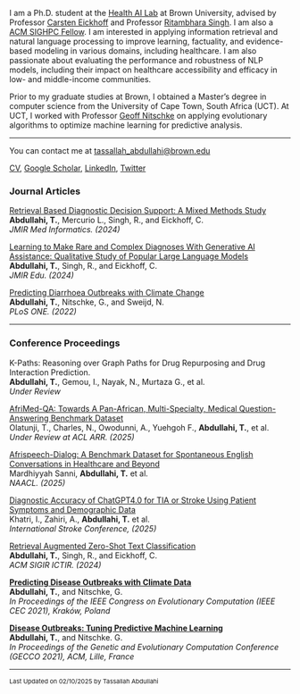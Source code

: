 
I am a Ph.D. student at the [Health AI Lab](http://brown.edu/Research/AI/index.html) at Brown University, advised by Professor [Carsten Eickhoff](http://brown.edu/Research/AI/people/carsten.html) and Professor [Ritambhara Singh](https://ritambharasingh.com/). I am also a [ACM SIGHPC Fellow](https://www.sighpc.org/for-your-career/fellowships/2022-fellowship-winners). I am interested in applying information retrieval and natural language processing to improve learning, factuality, and evidence-based modeling in various domains, including healthcare. I am also passionate about evaluating the performance and robustness of NLP models, including their impact on healthcare accessibility and efficacy in low- and middle-income communities.


Prior to my graduate studies at Brown, I obtained a Master’s degree in computer science from the University of Cape Town, South Africa (UCT). At UCT, I worked with Professor [Geoff Nitschke](http://www.nitschke-lab.uct.ac.za/nitschke/people) on applying evolutionary algorithms to optimize machine learning for predictive analysis. 

---
You can contact me at tassallah_abdullahi@brown.edu
 
<a href="https://Tassabdul.github.io/pdf/Resume_2025_pdf.pdf" target="_blank">CV</a>, [Google Scholar](https://scholar.google.com/citations?user=1NdMs_4AAAAJ&hl=en), [LinkedIn](https://www.linkedin.com/in/tassallah-amina-abdullahi-06a16ab9), [Twitter](https://twitter.com/amilah_dul)
<!-- Remove above link if you don't want to attibute -->


### Journal Articles

[Retrieval Based Diagnostic Decision Support: A Mixed Methods Study](https://preprints.jmir.org/preprint/50209)\
**Abdullahi, T.**, Mercurio L., Singh, R., and Eickhoff, C. \
_JMIR Med Informatics. (2024)_

[Learning to Make Rare and Complex Diagnoses With Generative AI Assistance: Qualitative Study of Popular Large Language Models](https://mededu.jmir.org/2024/1/e51391)\
**Abdullahi, T.**, Singh, R., and Eickhoff, C. \
_JMIR Edu. (2024)_


[Predicting Diarrhoea Outbreaks with Climate Change](https://Tassabdul.github.io/pdf/2022-Predicting%20diarrhoea%20outbreaks%20with%20climate%20change.pdf)\
**Abdullahi, T.**, Nitschke, G., and Sweijd, N. \
_PLoS ONE. (2022)_

---
### Conference Proceedings

K-Paths: Reasoning over Graph Paths for Drug Repurposing and Drug Interaction Prediction.\
**Abdullahi, T.**, Gemou, I., Nayak, N., Murtaza G., et al.\
_Under Review_

[AfriMed-QA: Towards A Pan-African, Multi-Specialty, Medical Question-Answering Benchmark Dataset](https://huggingface.co/datasets/intronhealth/afrimedqa_v2)\
Olatunji, T., Charles, N., Owodunni, A., Yuehgoh F., **Abdullahi, T.**, et al.\
_Under Review at ACL ARR. (2025)_

[Afrispeech-Dialog: A Benchmark Dataset for Spontaneous English Conversations in Healthcare and Beyond](https://arxiv.org/abs/2502.03945)\
Mardhiyyah Sanni, **Abdullahi, T.** et al.\
_NAACL. (2025)_

[Diagnostic Accuracy of ChatGPT4.0 for TIA or Stroke Using Patient Symptoms and Demographic Data](https://www.ahajournals.org/doi/abs/10.1161/str.56.suppl_1.66)\
Khatri, I., Zahiri, A., **Abdullahi, T.** et al. \
_International Stroke Conference, (2025)_

[Retrieval Augmented Zero-Shot Text Classification](https://openreview.net/pdf?id=Z7JgoQ7R9Y)\
**Abdullahi, T.**, Singh, R., and Eickhoff, C. \
_ACM SIGIR ICTIR. (2024)_

**[Predicting Disease Outbreaks with Climate Data](https://Tassabdul.github.io/pdf/2021-Predicting%20Disease%20Outbreaks%20with%20Climate%20Data.pdf)**\
**Abdullahi, T.**, and Nitschke, G.\
_In Proceedings of the IEEE Congress on Evolutionary Computation (IEEE CEC 2021), Kraków, Poland_ 

**[Disease Outbreaks: Tuning Predictive Machine Learning](https://Tassabdul.github.io/pdf/2021-Tuning%20Predictive%20Machine%20Learning.pdf)**\
**Abdullahi, T.**, and Nitschke. G.\
_In Proceedings of the Genetic and Evolutionary Computation Conference (GECCO 2021), ACM, Lille, France_

---

<p style="font-size:11px">Last Updated on 02/10/2025 by Tassallah Abdullahi</p>
<!-- Remove above link if you don't want to attibute -->
